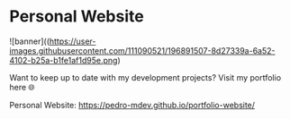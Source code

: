 # Personal Website

![banner]((https://user-images.githubusercontent.com/111090521/196891507-8d27339a-6a52-4102-b25a-b1fe1af1d95e.png)

Want to keep up to date with my development projects? Visit my portfolio here 🌐

Personal Website: https://pedro-mdev.github.io/portfolio-website/
